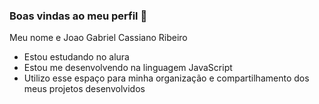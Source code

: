 ### Boas vindas ao meu perfil 💙

Meu nome e Joao Gabriel Cassiano Ribeiro 

- Estou estudando no alura
- Estou me desenvolvendo na linguagem JavaScript
- Utilizo esse espaço para minha organização e compartilhamento dos meus projetos desenvolvidos

